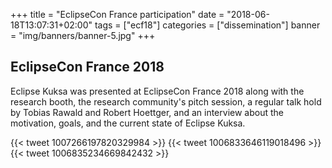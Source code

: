 +++
title = "EclipseCon France participation"
date = "2018-06-18T13:07:31+02:00"
tags = ["ecf18"]
categories = ["dissemination"]
banner = "img/banners/banner-5.jpg"
+++

## EclipseCon France 2018
Eclipse Kuksa was presented at EclipseCon France 2018 along with the research booth, the research community's pitch session, a regular talk hold by Tobias Rawald and Robert Hoettger, and an interview about the motivation, goals, and the current state of Eclipse Kuksa.

{{< tweet 1007266197820329984 >}}
{{< tweet 1006833646119018496 >}}
{{< tweet 1006835234669842432 >}}

